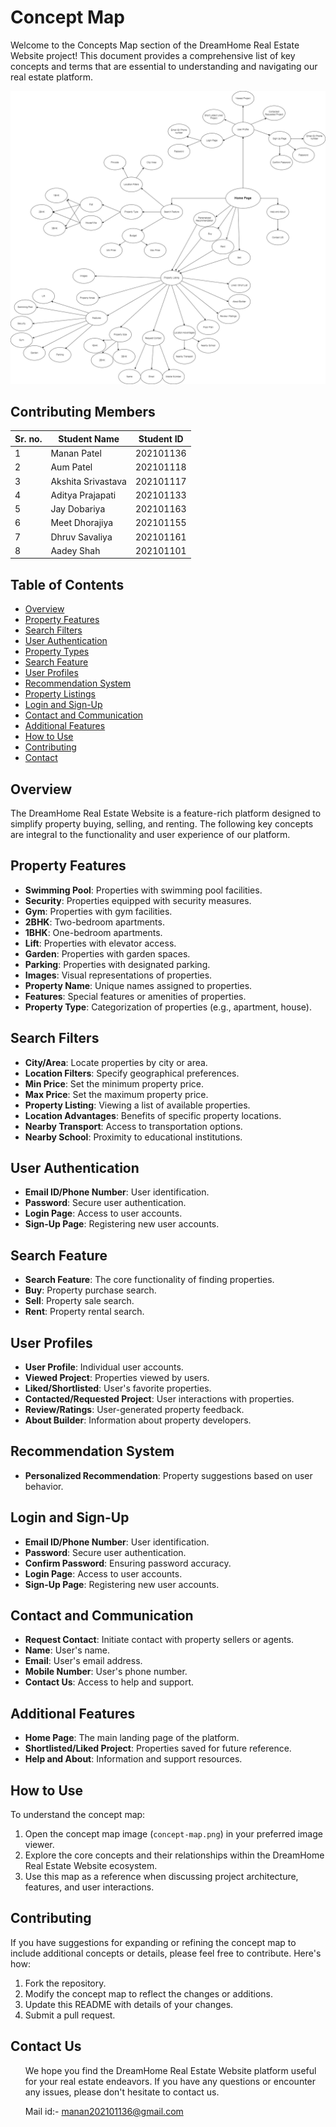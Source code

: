 # Concept Map


Welcome to the  Concepts Map section of the DreamHome Real Estate Website project! This document provides a comprehensive list of key concepts and terms that are essential to understanding and navigating our real estate platform.

![Concept Map](Concept_Map.png)
 
## Contributing Members
| Sr. no. | Student Name | Student ID |
| --- | --- | --- |
| 1 | Manan Patel | 202101136 |
| 2 | Aum Patel | 202101118 |
| 3 | Akshita Srivastava | 202101117 |
| 4 | Aditya Prajapati | 202101133 |
| 5 | Jay Dobariya | 202101163 |
| 6 | Meet Dhorajiya | 202101155 |
| 7 | Dhruv Savaliya | 202101161 |
| 8 | Aadey Shah | 202101101 |



## Table of Contents
- [Overview](#overview)
- [Property Features](#property-features)
- [Search Filters](#search-filters)
- [User Authentication](#user-authentication)
- [Property Types](#property-types)
- [Search Feature](#search-feature)
- [User Profiles](#user-profiles)
- [Recommendation System](#recommendation-system)
- [Property Listings](#property-listings)
- [Login and Sign-Up](#login-and-sign-up)
- [Contact and Communication](#contact-and-communication)
- [Additional Features](#additional-features)
- [How to Use](#how-to-use)
- [Contributing](#contributing)
- [Contact](#Contact-us)

## Overview

The DreamHome Real Estate Website is a feature-rich platform designed to simplify property buying, selling, and renting. The following key concepts are integral to the functionality and user experience of our platform.

## Property Features

- **Swimming Pool**: Properties with swimming pool facilities.
- **Security**: Properties equipped with security measures.
- **Gym**: Properties with gym facilities.
- **2BHK**: Two-bedroom apartments.
- **1BHK**: One-bedroom apartments.
- **Lift**: Properties with elevator access.
- **Garden**: Properties with garden spaces.
- **Parking**: Properties with designated parking.
- **Images**: Visual representations of properties.
- **Property Name**: Unique names assigned to properties.
- **Features**: Special features or amenities of properties.
- **Property Type**: Categorization of properties (e.g., apartment, house).

## Search Filters

- **City/Area**: Locate properties by city or area.
- **Location Filters**: Specify geographical preferences.
- **Min Price**: Set the minimum property price.
- **Max Price**: Set the maximum property price.
- **Property Listing**: Viewing a list of available properties.
- **Location Advantages**: Benefits of specific property locations.
- **Nearby Transport**: Access to transportation options.
- **Nearby School**: Proximity to educational institutions.

## User Authentication

- **Email ID/Phone Number**: User identification.
- **Password**: Secure user authentication.
- **Login Page**: Access to user accounts.
- **Sign-Up Page**: Registering new user accounts.

## Search Feature

- **Search Feature**: The core functionality of finding properties.
- **Buy**: Property purchase search.
- **Sell**: Property sale search.
- **Rent**: Property rental search.

## User Profiles

- **User Profile**: Individual user accounts.
- **Viewed Project**: Properties viewed by users.
- **Liked/Shortlisted**: User's favorite properties.
- **Contacted/Requested Project**: User interactions with properties.
- **Review/Ratings**: User-generated property feedback.
- **About Builder**: Information about property developers.

## Recommendation System

- **Personalized Recommendation**: Property suggestions based on user behavior.

## Login and Sign-Up

- **Email ID/Phone Number**: User identification.
- **Password**: Secure user authentication.
- **Confirm Password**: Ensuring password accuracy.
- **Login Page**: Access to user accounts.
- **Sign-Up Page**: Registering new user accounts.

## Contact and Communication

- **Request Contact**: Initiate contact with property sellers or agents.
- **Name**: User's name.
- **Email**: User's email address.
- **Mobile Number**: User's phone number.
- **Contact Us**: Access to help and support.

## Additional Features

- **Home Page**: The main landing page of the platform.
- **Shortlisted/Liked Project**: Properties saved for future reference.
- **Help and About**: Information and support resources.


## How to Use

To understand the concept map:

1. Open the concept map image (`concept-map.png`) in your preferred image viewer.
2. Explore the core concepts and their relationships within the DreamHome Real Estate Website ecosystem.
3. Use this map as a reference when discussing project architecture, features, and user interactions.

## Contributing

If you have suggestions for expanding or refining the concept map to include additional concepts or details, please feel free to contribute. Here's how:

1. Fork the repository.
2. Modify the concept map to reflect the changes or additions.
3. Update this README with details of your changes.
4. Submit a pull request.

## Contact Us

<ul>
We hope you find the DreamHome Real Estate Website platform useful for your real estate endeavors. If you have any questions or encounter any issues, please don't hesitate to contact us.

Mail id:- manan202101136@gmail.com 
</ul>

